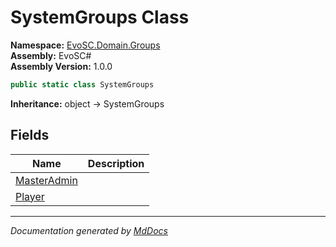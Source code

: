 ﻿<!--  
  <auto-generated>   
    The contents of this file were generated by a tool.  
    Changes to this file may be list if the file is regenerated  
  </auto-generated>   
-->

# SystemGroups Class

**Namespace:** [EvoSC.Domain.Groups](../index.md)  
**Assembly:** EvoSC\#  
**Assembly Version:** 1.0.0

```csharp
public static class SystemGroups
```

**Inheritance:** object → SystemGroups

## Fields

| Name                                 | Description |
| ------------------------------------ | ----------- |
| [MasterAdmin](fields/MasterAdmin.md) |             |
| [Player](fields/Player.md)           |             |

___

*Documentation generated by [MdDocs](https://github.com/ap0llo/mddocs)*
